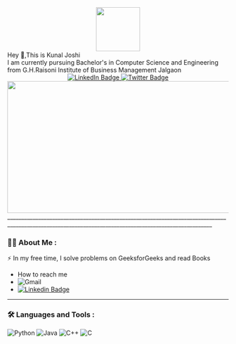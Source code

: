 <div id="header" align="center">
  <img src="https://media.giphy.com/media/M9gbBd9nbDrOTu1Mqx/giphy.gif" width="100"/>
</div>
     Hey 👋,This is Kunal Joshi
<div>     
      I am currently pursuing Bachelor's in Computer Science and Engineering from G.H.Raisoni Institute of Business Management Jalgaon
</div>  
   <div align=center>
  <a href="https://www.linkedin.com/in/kunal-joshi-68b3421bb">
    <img src="https://img.shields.io/badge/Kunal Joshi-blue?style=for-the-badge&logo=linkedin&logoColor=white" alt="LinkedIn Badge"/>
  </a>

  <a href="https://twitter.com/KunalJoshi287">
    <img src="https://img.shields.io/badge/KunalJoshi287-blue?style=for-the-badge&logo=twitter&logoColor=white" alt="Twitter Badge"/>
  </a>
</div>
  <div align="center">
  <img src="https://media.giphy.com/media/dWesBcTLavkZuG35MI/giphy.gif" width="600" height="300"/>
</div>
 _______________________________________________________________________________________________________________________________________________________

### :woman_technologist: About Me :
:zap: In my free time, I solve problems on GeeksforGeeks and read Books
- How to reach me
- ![Gmail](https://img.shields.io/badge/kunaljoshi287@gmail.com-D14836?style=for-the-badge&logo=gmail&logoColor=white)
- [![Linkedin Badge](https://img.shields.io/badge/-KunalJoshi-blue?style=flat&logo=Linkedin&logoColor=white)](https://www.linkedin.com/in/kunal-joshi-68b3421bb)
 _______________________________________________________________________________________________________________________________________________________

### :hammer_and_wrench: Languages and Tools :
![Python](https://img.shields.io/badge/python-3670A0?style=for-the-badge&logo=python&logoColor=ffdd54)
![Java](https://img.shields.io/badge/java-%23ED8B00.svg?style=for-the-badge&logo=java&logoColor=white)
![C++](https://img.shields.io/badge/c++-%2300599C.svg?style=for-the-badge&logo=c%2B%2B&logoColor=white)
![C](https://img.shields.io/badge/c-%2300599C.svg?style=for-the-badge&logo=c&logoColor=white)

<!-- 
**Kunal287/Kunal287** is a ✨ _special_ ✨ repository because its `README.md` (this file) appears on your GitHub profile.

Here are some ideas to get you started:

- 🔭 I’m currently working on ...
- 🌱 I’m currently learning ...
- 👯 I’m looking to collaborate on ...
- 🤔 I’m looking for help with ...
- 💬 Ask me about ...
- 📫 How to reach me: ...
- 😄 Pronouns: ...
- ⚡ Fun fact: ...
-->
    



